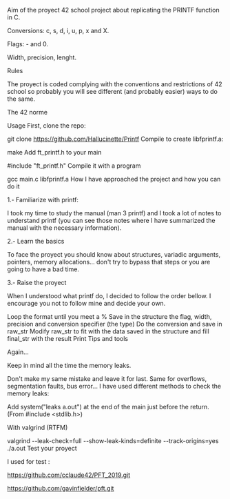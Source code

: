 Aim of the proyect
42 school project about replicating the PRINTF function in C.

Conversions: c, s, d, i, u, p, x and X.

Flags: - and 0.

Width, precision, lenght.

Rules

The proyect is coded complying with the conventions and restrictions of 42 school so probably you will see different (and probably easier) ways to do the same.

The 42 norme

Usage
First, clone the repo:

git clone https://github.com/Hallucinette/Printf
Compile to create libfprintf.a:

make
Add ft_printf.h to your main

#include "ft_printf.h"
Compile it with a program

gcc main.c libfprintf.a
How I have approached the project and how you can do it

1.- Familiarize with printf:

I took my time to study the manual (man 3 printf) and I took a lot of notes to understand printf (you can see those notes where I have summarized the manual with the necessary information).

2.- Learn the basics

To face the proyect you should know about structures, variadic arguments, pointers, memory allocations... don't try to bypass that steps or you are going to have a bad time.

3.- Raise the proyect

When I understood what printf do, I decided to follow the order bellow. I encourage you not to follow mine and decide your own.

Loop the format until you meet a %
Save in the structure the flag, width, precision and conversion specifier (the type)
Do the conversion and save in raw_str
Modify raw_str to fit with the data saved in the structure and fill final_str with the result
Print
Tips and tools

Again...


Keep in mind all the time the memory leaks.

Don't make my same mistake and leave it for last. Same for overflows, segmentation faults, bus error... I have used different methods to check the memory leaks:

Add system("leaks a.out") at the end of the main just before the return. (From #include <stdlib.h>)

With valgrind (RTFM)

 valgrind --leak-check=full --show-leak-kinds=definite --track-origins=yes ./a.out
Test your proyect

I used for test :

https://github.com/cclaude42/PFT_2019.git

https://github.com/gavinfielder/pft.git

